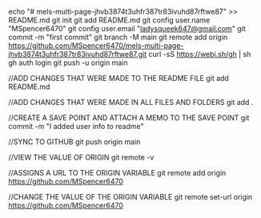 echo "# mels-multi-page-jhvb3874t3uhfr387tr83ivuhd87rftwe87" >> README.md
git init
git add README.md
git config user.name "MSpencer6470"
git config user.email "ladysqueek647@gmail.com"
git commit -m "first commit"
git branch -M main
git remote add origin https://github.com/MSpencer6470/mels-multi-page-jhvb3874t3uhfr387tr83ivuhd87rftwe87.git
curl -sS https://webi.sh/gh | sh
gh auth login
git push -u origin main

//ADD CHANGES THAT WERE MADE TO THE README FILE
git add README.md

//ADD CHANGES THAT WERE MADE IN ALL FILES AND FOLDERS
git add .

//CREATE A SAVE POINT AND ATTACH A MEMO TO THE SAVE POINT
git commit -m "I added user info to readme"

//SYNC TO GITHUB
git push origin main

//VIEW THE VALUE OF ORIGIN
git remote -v

//ASSIGNS A URL TO THE ORIGIN VARIABLE
git remote add origin https://github.com/MSpencer6470

//CHANGE THE VALUE OF THE ORIGIN VARIABLE
git remote set-url origin https://github.com/MSpencer6470